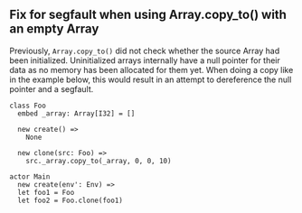 ## Fix for segfault when using Array.copy_to() with an empty Array

Previously, `Array.copy_to()` did not check whether the source Array had been initialized. Uninitialized arrays internally have a null pointer for their data as no memory has been allocated for them yet. When doing a copy like in the example below, this would result in an attempt to dereference the null pointer and a segfault.

```pony
class Foo
  embed _array: Array[I32] = []

  new create() => 
    None

  new clone(src: Foo) =>
    src._array.copy_to(_array, 0, 0, 10)

actor Main
  new create(env': Env) =>
  let foo1 = Foo
  let foo2 = Foo.clone(foo1)
```

